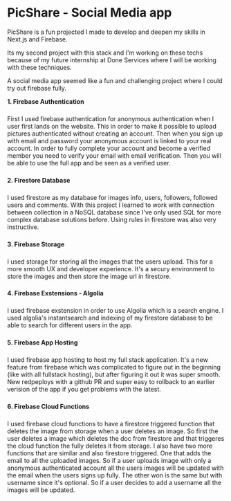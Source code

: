 
# PicShare - Social Media app

PicShare is a fun projected I made to develop and deepen my skills in Next.js and Firebase. 

Its my second project with this stack and I'm working on these techs because of my future internship at Done Services where I will be working with these techniques. 

A social media app seemed like a fun and challenging project where I could try out firebase fully. 

<strong>1. Firebase Authentication</strong>
###
First I used firebase authentication for anonymous authentication when I user first lands on the website. This in order to make it possible to upload pictures authenticated without creating an account. Then when you sign up with email and password your anonymous account is linked to your real account.
In order to fully complete your account and become a verified member you need to verify your email with email verification. 
Then you will be able to use the full app and be seen as a verified user.

###

<strong>2. Firestore Database</strong>
###
I used firestore as my database for images info, users, followers, followed users and comments. With this project I learned to work with connection between collection in a NoSQL database since I've only used SQL for more complex database solutions before. 
Using rules in firestore was also very instructive.

###

<strong>3. Firebase Storage</strong>
###
I used storage for storing all the images that the users upload. This for a more smooth UX and developer experience. It's a secury environment to store the images and then store the image url in firestore. 

###

<strong>4. Firebase Exstensions - Algolia</strong>
###
I used firebase exstension in order to use Algolia which is a search engine. I used algolia's instantsearch and indexing of my firestore database to be able to search for different users in the app. 

###

<strong>5. Firebase App Hosting</strong>
###
I used firebase app hosting to host my full stack application. It's a new feature from firebase which was complicated to figure out in the beginning (like with all fullstack hosting), but after figuring it out it was super smooth. New redpeploys with a github PR and super easy to rollback to an earlier verision of the app if you get problems with the latest. 

###

<strong>6. Firebase Cloud Functions</strong>
###
I used firebase cloud functions to have a firestore triggered function that deletes the image from storage when a user deletes an image. So first the user deletes a image which deletes the doc from firestore and that triggeres the cloud function the fully deletes it from storage. 
I also have two more functions that are similar and also firestore triggered. One that adds the email to all the uploaded images. So if a user uploads image with only a anonymous authenticated account all the users images will be updated with the email when the users signs up fully. 
The other won is the same but with username since it's optional. So if a user decides to add a username all the images will be updated. 
